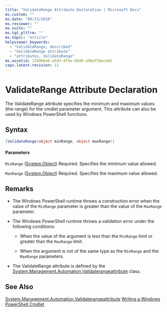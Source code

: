 ```yaml
---
title: "ValidateRange Attribute Declaration | Microsoft Docs"
ms.custom: ""
ms.date: "09/13/2016"
ms.reviewer: ""
ms.suite: ""
ms.tgt_pltfrm: ""
ms.topic: "article"
helpviewer_keywords:
  - "ValidateRange, described"
  - "ValidateRange attribute"
  - "attributes, ValidateRange"
ms.assetid: 1f8066e6-e5d3-4f4e-8948-a90af5dace82
caps.latest.revision: 11
---
```

# ValidateRange Attribute Declaration
The ValidateRange attribute specifies the minimum and maximum values (the range) for the cmdlet parameter argument. This attribute can also be used by Windows PowerShell functions.

## Syntax

```csharp
[ValidateRange(object minRange, object maxRange)]
```

#### Parameters
 `MinRange` ([System.Object](/dotnet/api/System.Object))
 Required. Specifies the minimum value allowed.

 `MaxRange` ([System.Object](/dotnet/api/System.Object))
 Required. Specifies the maximum value allowed.

## Remarks

-   The Windows PowerShell runtime throws a construction error when the value of the `MinRange` parameter is greater than the value of the `MaxRange` parameter.

-   The Windows PowerShell runtime throws a validation error under the following conditions:

    -   When the value of the argument is less than the `MinRange` limit or greater than the `MaxRange` limit.

    -   When the argument is not of the same type as the `MinRange` and the `MaxRange` parameters.

-   The ValidateRange attribute is defined by the [System.Management.Automation.Validaterangeattribute](/dotnet/api/System.Management.Automation.ValidateRangeAttribute) class.

## See Also
 [System.Management.Automation.Validaterangeattribute](/dotnet/api/System.Management.Automation.ValidateRangeAttribute)
 [Writing a Windows PowerShell Cmdlet](./writing-a-windows-powershell-cmdlet.md)
